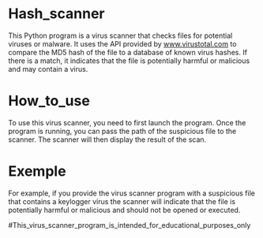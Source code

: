 # Hash_scanner
This Python program is a virus scanner that checks files for potential viruses or malware. It uses the API provided by www.virustotal.com to compare the MD5 hash of the file to a database of known virus hashes.
If there is a match, it indicates that the file is potentially harmful or malicious and may contain a virus.

# How_to_use 
To use this virus scanner, you need to first launch the program.
Once the program is running, you can pass the path of the suspicious file to the scanner.
The scanner will then display the result of the scan.

# Exemple
For example, if you provide the virus scanner program with a suspicious file that contains a keylogger virus
 the scanner will indicate that the file is potentially harmful or malicious and should not be opened or executed.
 
 #This_virus_scanner_program_is_intended_for_educational_purposes_only
